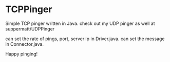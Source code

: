 # TCPPinger

Simple TCP pinger written in Java. check out my UDP pinger as well at suppermatt/UDPPinger

can set the rate of pings, port, server ip in Driver.java.
can set the message in Connector.java.

Happy pinging!